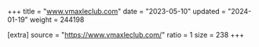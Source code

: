 +++
title = "www.vmaxleclub.com"
date = "2023-05-10"
updated = "2024-01-19"
weight = 244198

[extra]
source = "https://www.vmaxleclub.com/"
ratio = 1
size = 238
+++

